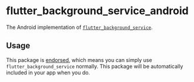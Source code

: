# flutter\_background\_service\_android

The Android implementation of [`flutter_background_service`][1].

## Usage

This package is [endorsed][2], which means you can simply use `flutter_background_service`
normally. This package will be automatically included in your app when you do.

[1]: https://pub.dev/packages/flutter_background_service
[2]: https://flutter.dev/docs/development/packages-and-plugins/developing-packages#endorsed-federated-plugin